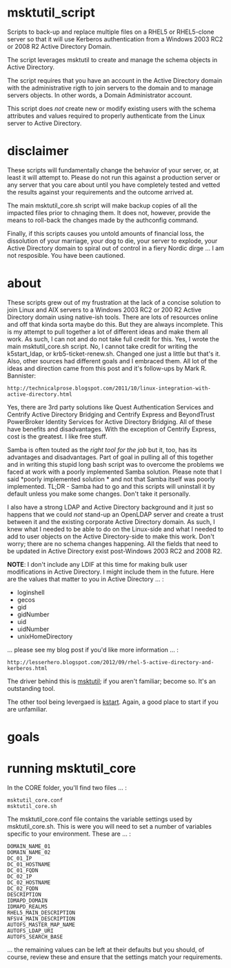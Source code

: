 msktutil_script
================

Scripts to back-up and replace multiple files on a RHEL5 or RHEL5-clone server
so that it will use Kerberos authentication from a Windows 2003 RC2 or 2008 R2
Active Directory Domain.

The script leverages msktutil to create and manage the schema objects in Active
 Directory.

The script requires that you have an account in the Active Directory domain 
with the administrative rigth to join servers to the domain and to manage 
servers objects.  In other words, a Domain Administrator account.

This script does *not* create new or modify existing users with the schema 
attributes and values required to properly authenticate from the Linux server 
to Active Directory.

disclaimer
================

These scripts will fundamentally change the behavior of your server, or, at 
least it will attempt to.  Please do not run this against a production server 
or any server that you care about until you have completely tested and vetted
the results against your requirements and the outcome arrived at.

The main msktutil_core.sh script will make backup copies of all the impacted 
files prior to chnaging them.  It does not, however, provide the means to 
roll-back the changes made by the authconfig command.

Finally, if this scripts causes you untold amounts of financial loss, the 
dissolution of your marriage, your dog to die, your server to explode, your 
Active Directory domain to spiral out of control in a fiery Nordic dirge ... 
I am not resposible.  You have been cautioned.

about
================

These scripts grew out of my frustration at the lack of a concise 
solution to join Linux and AIX servers to a Windows 2003 RC2 or 200 R2 Active 
Directory domain using native-ish tools.  There are lots of resources online 
and off that kinda sorta maybe do this.  But they are always incomplete.  This 
is my attempt to pull together a lot of different ideas and make them all work.
As such, I can not and do not take full credit for this.  Yes, I wrote the main
msktutil_core.sh script.  No, I cannot take credit for writing the k5start_ldap, 
or krb5-ticket-renew.sh.  Changed one just a little but that's it.  Also, other
sources had different goals and I embraced them.  All lot of the ideas and 
direction came from this post and it's follow-ups by Mark R. Bannister:

    http://technicalprose.blogspot.com/2011/10/linux-integration-with-active-directory.html

Yes, there are 3rd party solutions like Quest Authentication Services and 
Centrify Active Directory Bridging and Centrify Express and BeyondTrust 
PowerBroker Identity Services for Active Directory Bridging.  All of these have 
benefits and disadvantages.  With the exception of Centrify Express, cost is 
the greatest.  I like free stuff.

Samba is often touted as the *right tool for the job* but it, too, has its 
advantages and disadvantages.  Part of goal in pulling all of this together 
and in writing this stupid long bash script was to overcome the problems we 
faced at work with a poorly implemented Samba solution.  Please note that I 
said *poorly implemented solution * and not that Samba itself was poorly 
implemented.  TL;DR - Samba had to go and this scripts will uninstall it by 
default unless you make some changes.  Don't take it personally.

I also have a strong LDAP and Active Directory background and it 
just so happens that we could *not* stand-up an OpenLDAP server and create a 
trust between it and the existing corporate Active Directory domain.  As such, 
I knew what I needed to be able to do on the Linux-side and what I needed to 
add to user objects on the Active Directory-side to make this work.  Don't 
worry; there are no schema changes happening.  All the fields that need to be 
updated in Active Directory exist post-Windows 2003 RC2 and 2008 R2.

**NOTE**:  I don't include any LDIF at this time for making bulk user modifications
in Active Directory.  I might include them in the future.  Here are the values 
that matter to you in Active Directory ... :

* loginshell
* gecos
* gid
* gidNumber
* uid
* uidNumber
* unixHomeDirectory

... please see my blog post if you'd like more information ... :

    http://lesserhero.blogspot.com/2012/09/rhel-5-active-directory-and-kerberos.html

The driver behind this is [msktutil](http://code.google.com/p/msktutil/); if 
you aren't familiar; become so.  It's an outstanding tool.

The other tool being levergaed is [kstart](http://www.eyrie.org/~eagle/software/kstart/).
Again, a good place to start if you are unfamiliar.

goals
================



running msktutil_core
================

In the CORE folder, you'll find two files ... :

    msktutil_core.conf
	msktutil_core.sh

The msktutil_core.conf file contains the variable settings used by 
msktutil_core.sh.  This is were you will need to set a number of variables
specific to your environment.  These are ... :

    DOMAIN_NAME_01
	DOMAIN_NAME_02
	DC_01_IP
	DC_01_HOSTNAME
	DC_01_FQDN
	DC_02_IP
	DC_02_HOSTNAME
	DC_02_FQDN
	DESCRIPTION
	IDMAPD_DOMAIN
	IDMAPD_REALMS
	RHEL5_MAIN_DESCRIPTION
	NFSV4_MAIN_DESCRIPTION
	AUTOFS_MASTER_MAP_NAME
	AUTOFS_LDAP_URI
	AUTOFS_SEARCH_BASE

... the remaining values can be left at their defaults but you should, of 
course, review these and ensure that the settings match your requirements.

